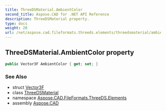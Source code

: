 ```yaml
---
title: ThreeDSMaterial.AmbientColor
second_title: Aspose.CAD for .NET API Reference
description: ThreeDSMaterial property. 
type: docs
weight: 20
url: /net/aspose.cad.fileformats.threeds.elements/threedsmaterial/ambientcolor/
---
```

## ThreeDSMaterial.AmbientColor property

```csharp
public Vector3F AmbientColor { get; set; }
```

### See Also

* struct [Vector3F](../../../aspose.cad/vector3f/)
* class [ThreeDSMaterial](../)
* namespace [Aspose.CAD.FileFormats.ThreeDS.Elements](../../threedsmaterial/)
* assembly [Aspose.CAD](../../../)


